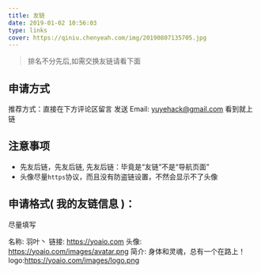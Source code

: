 ```yaml
---
title: 友链
date: 2019-01-02 10:56:03
type: links
cover: https://qiniu.chenyeah.com/img/20190807135705.jpg
---
```


> 排名不分先后,如需交换友链请看下面

## 申请方式

推荐方式：直接在下方评论区留言
发送 Email: yuyehack@gmail.com
看到就上链

## 注意事项

- 先友后链，先友后链, 先友后链：毕竟是“友链”不是“导航页面”
- 头像尽量`https`协议，而且没有防盗链设置，不然会显示不了头像

## 申请格式( 我的友链信息 )：

尽量填写

名称: 羽叶丶
链接: https://yoaio.com
头像: https://yoaio.com/images/avatar.png
简介: 身体和灵魂，总有一个在路上！
logo:https://yoaio.com/images/logo.png


